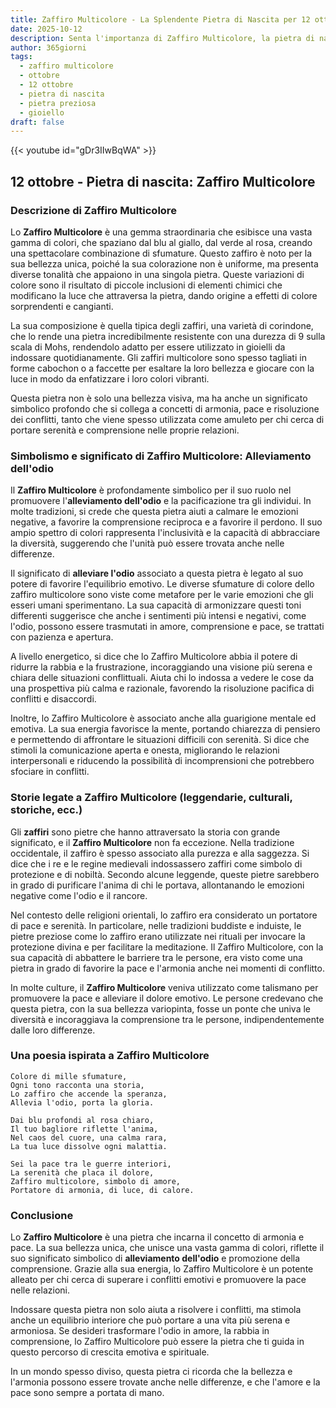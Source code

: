 ```yaml
---
title: Zaffiro Multicolore - La Splendente Pietra di Nascita per 12 ottobre
date: 2025-10-12
description: Senta l'importanza di Zaffiro Multicolore, la pietra di nascita di 12 ottobre che simboleggia Alleviamento dell'odio. Lasci che la sua bellezza e il suo significato illuminino la sua giornata.
author: 365giorni
tags:
  - zaffiro multicolore
  - ottobre
  - 12 ottobre
  - pietra di nascita
  - pietra preziosa
  - gioiello
draft: false
---
```


{{< youtube id="gDr3IIwBqWA" >}}

## 12 ottobre - Pietra di nascita: Zaffiro Multicolore

### Descrizione di Zaffiro Multicolore

Lo **Zaffiro Multicolore** è una gemma straordinaria che esibisce una vasta gamma di colori, che spaziano dal blu al giallo, dal verde al rosa, creando una spettacolare combinazione di sfumature. Questo zaffiro è noto per la sua bellezza unica, poiché la sua colorazione non è uniforme, ma presenta diverse tonalità che appaiono in una singola pietra. Queste variazioni di colore sono il risultato di piccole inclusioni di elementi chimici che modificano la luce che attraversa la pietra, dando origine a effetti di colore sorprendenti e cangianti.

La sua composizione è quella tipica degli zaffiri, una varietà di corindone, che lo rende una pietra incredibilmente resistente con una durezza di 9 sulla scala di Mohs, rendendolo adatto per essere utilizzato in gioielli da indossare quotidianamente. Gli zaffiri multicolore sono spesso tagliati in forme cabochon o a faccette per esaltare la loro bellezza e giocare con la luce in modo da enfatizzare i loro colori vibranti.

Questa pietra non è solo una bellezza visiva, ma ha anche un significato simbolico profondo che si collega a concetti di armonia, pace e risoluzione dei conflitti, tanto che viene spesso utilizzata come amuleto per chi cerca di portare serenità e comprensione nelle proprie relazioni.

### Simbolismo e significato di Zaffiro Multicolore: Alleviamento dell'odio

Il **Zaffiro Multicolore** è profondamente simbolico per il suo ruolo nel promuovere l'**alleviamento dell'odio** e la pacificazione tra gli individui. In molte tradizioni, si crede che questa pietra aiuti a calmare le emozioni negative, a favorire la comprensione reciproca e a favorire il perdono. Il suo ampio spettro di colori rappresenta l'inclusività e la capacità di abbracciare la diversità, suggerendo che l'unità può essere trovata anche nelle differenze.

Il significato di **alleviare l'odio** associato a questa pietra è legato al suo potere di favorire l'equilibrio emotivo. Le diverse sfumature di colore dello zaffiro multicolore sono viste come metafore per le varie emozioni che gli esseri umani sperimentano. La sua capacità di armonizzare questi toni differenti suggerisce che anche i sentimenti più intensi e negativi, come l'odio, possono essere trasmutati in amore, comprensione e pace, se trattati con pazienza e apertura.

A livello energetico, si dice che lo Zaffiro Multicolore abbia il potere di ridurre la rabbia e la frustrazione, incoraggiando una visione più serena e chiara delle situazioni conflittuali. Aiuta chi lo indossa a vedere le cose da una prospettiva più calma e razionale, favorendo la risoluzione pacifica di conflitti e disaccordi.

Inoltre, lo Zaffiro Multicolore è associato anche alla guarigione mentale ed emotiva. La sua energia favorisce la mente, portando chiarezza di pensiero e permettendo di affrontare le situazioni difficili con serenità. Si dice che stimoli la comunicazione aperta e onesta, migliorando le relazioni interpersonali e riducendo la possibilità di incomprensioni che potrebbero sfociare in conflitti.

### Storie legate a Zaffiro Multicolore (leggendarie, culturali, storiche, ecc.)

Gli **zaffiri** sono pietre che hanno attraversato la storia con grande significato, e il **Zaffiro Multicolore** non fa eccezione. Nella tradizione occidentale, il zaffiro è spesso associato alla purezza e alla saggezza. Si dice che i re e le regine medievali indossassero zaffiri come simbolo di protezione e di nobiltà. Secondo alcune leggende, queste pietre sarebbero in grado di purificare l'anima di chi le portava, allontanando le emozioni negative come l'odio e il rancore.

Nel contesto delle religioni orientali, lo zaffiro era considerato un portatore di pace e serenità. In particolare, nelle tradizioni buddiste e induiste, le pietre preziose come lo zaffiro erano utilizzate nei rituali per invocare la protezione divina e per facilitare la meditazione. Il Zaffiro Multicolore, con la sua capacità di abbattere le barriere tra le persone, era visto come una pietra in grado di favorire la pace e l'armonia anche nei momenti di conflitto.

In molte culture, il **Zaffiro Multicolore** veniva utilizzato come talismano per promuovere la pace e alleviare il dolore emotivo. Le persone credevano che questa pietra, con la sua bellezza variopinta, fosse un ponte che univa le diversità e incoraggiava la comprensione tra le persone, indipendentemente dalle loro differenze.

### Una poesia ispirata a Zaffiro Multicolore

```
Colore di mille sfumature,
Ogni tono racconta una storia,
Lo zaffiro che accende la speranza,
Allevia l'odio, porta la gloria.

Dai blu profondi al rosa chiaro,
Il tuo bagliore riflette l'anima,
Nel caos del cuore, una calma rara,
La tua luce dissolve ogni malattia.

Sei la pace tra le guerre interiori,
La serenità che placa il dolore,
Zaffiro multicolore, simbolo di amore,
Portatore di armonia, di luce, di calore.
```

### Conclusione

Lo **Zaffiro Multicolore** è una pietra che incarna il concetto di armonia e pace. La sua bellezza unica, che unisce una vasta gamma di colori, riflette il suo significato simbolico di **alleviamento dell'odio** e promozione della comprensione. Grazie alla sua energia, lo Zaffiro Multicolore è un potente alleato per chi cerca di superare i conflitti emotivi e promuovere la pace nelle relazioni.

Indossare questa pietra non solo aiuta a risolvere i conflitti, ma stimola anche un equilibrio interiore che può portare a una vita più serena e armoniosa. Se desideri trasformare l'odio in amore, la rabbia in comprensione, lo Zaffiro Multicolore può essere la pietra che ti guida in questo percorso di crescita emotiva e spirituale.

In un mondo spesso diviso, questa pietra ci ricorda che la bellezza e l'armonia possono essere trovate anche nelle differenze, e che l'amore e la pace sono sempre a portata di mano.